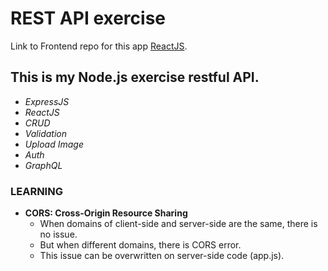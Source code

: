 # REST API exercise
Link to Frontend repo for this app [ReactJS](https://github.com/stomg7969/reactjs-nodejs).

## This is my Node.js exercise restful API. 
- _ExpressJS_
- _ReactJS_
- _CRUD_
- _Validation_
- _Upload Image_
- _Auth_
- _GraphQL_

### LEARNING
- **CORS: Cross-Origin Resource Sharing**
  - When domains of client-side and server-side are the same, there is no issue.
  - But when different domains, there is CORS error. 
  - This issue can be overwritten on server-side code (app.js).